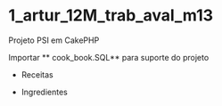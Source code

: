 # 1_artur_12M_trab_aval_m13

Projeto PSI em CakePHP

Importar ** cook_book.SQL** para suporte do projeto

- Receitas

- Ingredientes
